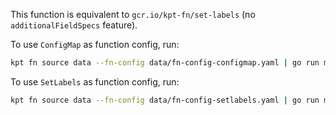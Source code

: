 This function is equivalent to `gcr.io/kpt-fn/set-labels` (no `additionalFieldSpecs` feature).

To use `ConfigMap` as function config, run: 
```bash
kpt fn source data --fn-config data/fn-config-configmap.yaml | go run main.go
```

To use `SetLabels` as function config, run:
```bash
kpt fn source data --fn-config data/fn-config-setlabels.yaml | go run main.go
```
